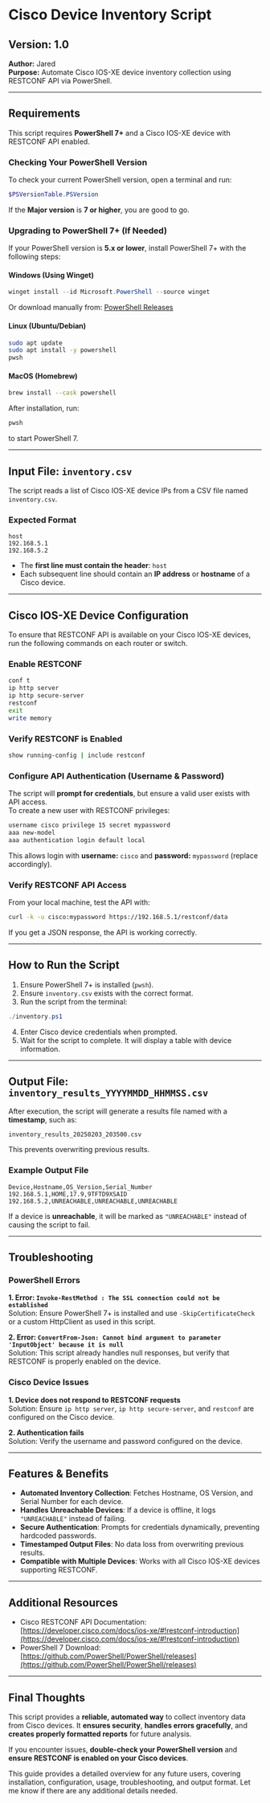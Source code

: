 # Cisco Device Inventory Script

## Version: 1.0
**Author:** Jared  
**Purpose:** Automate Cisco IOS-XE device inventory collection using RESTCONF API via PowerShell.

---

## Requirements
This script requires **PowerShell 7+** and a Cisco IOS-XE device with RESTCONF API enabled.

### Checking Your PowerShell Version
To check your current PowerShell version, open a terminal and run:
```powershell
$PSVersionTable.PSVersion
```
If the **Major version** is **7 or higher**, you are good to go.

### Upgrading to PowerShell 7+ (If Needed)
If your PowerShell version is **5.x or lower**, install PowerShell 7+ with the following steps:

#### Windows (Using Winget)
```powershell
winget install --id Microsoft.PowerShell --source winget
```
Or download manually from:
[PowerShell Releases](https://github.com/PowerShell/PowerShell/releases)

#### Linux (Ubuntu/Debian)
```bash
sudo apt update
sudo apt install -y powershell
pwsh
```
#### MacOS (Homebrew)
```bash
brew install --cask powershell
```
After installation, run:
```powershell
pwsh
```
to start PowerShell 7.

---

## Input File: `inventory.csv`
The script reads a list of Cisco IOS-XE device IPs from a CSV file named `inventory.csv`.

### Expected Format
```csv
host
192.168.5.1
192.168.5.2
```
- The **first line must contain the header**: `host`
- Each subsequent line should contain an **IP address** or **hostname** of a Cisco device.

---

## Cisco IOS-XE Device Configuration
To ensure that RESTCONF API is available on your Cisco IOS-XE devices, run the following commands on each router or switch.

### Enable RESTCONF
```bash
conf t
ip http server
ip http secure-server
restconf
exit
write memory
```

### Verify RESTCONF is Enabled
```bash
show running-config | include restconf
```

### Configure API Authentication (Username & Password)
The script will **prompt for credentials**, but ensure a valid user exists with API access.  
To create a new user with RESTCONF privileges:
```bash
username cisco privilege 15 secret mypassword
aaa new-model
aaa authentication login default local
```
This allows login with **username:** `cisco` and **password:** `mypassword` (replace accordingly).

### Verify RESTCONF API Access
From your local machine, test the API with:
```bash
curl -k -u cisco:mypassword https://192.168.5.1/restconf/data
```
If you get a JSON response, the API is working correctly.

---

## How to Run the Script
1. Ensure PowerShell 7+ is installed (`pwsh`).  
2. Ensure `inventory.csv` exists with the correct format.  
3. Run the script from the terminal:
```powershell
./inventory.ps1
```
4. Enter Cisco device credentials when prompted.  
5. Wait for the script to complete. It will display a table with device information.

---

## Output File: `inventory_results_YYYYMMDD_HHMMSS.csv`
After execution, the script will generate a results file named with a **timestamp**, such as:
```
inventory_results_20250203_203500.csv
```
This prevents overwriting previous results.

### Example Output File
```csv
Device,Hostname,OS_Version,Serial_Number
192.168.5.1,HOME,17.9,9TFTD9XSAID
192.168.5.2,UNREACHABLE,UNREACHABLE,UNREACHABLE
```
If a device is **unreachable**, it will be marked as `"UNREACHABLE"` instead of causing the script to fail.

---

## Troubleshooting
### PowerShell Errors
**1. Error: `Invoke-RestMethod : The SSL connection could not be established`**  
Solution: Ensure PowerShell 7+ is installed and use `-SkipCertificateCheck` or a custom HttpClient as used in this script.

**2. Error: `ConvertFrom-Json: Cannot bind argument to parameter 'InputObject' because it is null`**  
Solution: This script already handles null responses, but verify that RESTCONF is properly enabled on the device.

### Cisco Device Issues
**1. Device does not respond to RESTCONF requests**  
Solution: Ensure `ip http server`, `ip http secure-server`, and `restconf` are configured on the Cisco device.

**2. Authentication fails**  
Solution: Verify the username and password configured on the device.

---

## Features & Benefits
- **Automated Inventory Collection**: Fetches Hostname, OS Version, and Serial Number for each device.  
- **Handles Unreachable Devices**: If a device is offline, it logs `"UNREACHABLE"` instead of failing.  
- **Secure Authentication**: Prompts for credentials dynamically, preventing hardcoded passwords.  
- **Timestamped Output Files**: No data loss from overwriting previous results.  
- **Compatible with Multiple Devices**: Works with all Cisco IOS-XE devices supporting RESTCONF.

---

## Additional Resources
- Cisco RESTCONF API Documentation:  
  [https://developer.cisco.com/docs/ios-xe/#!restconf-introduction](https://developer.cisco.com/docs/ios-xe/#!restconf-introduction)  
- PowerShell 7 Download:  
  [https://github.com/PowerShell/PowerShell/releases](https://github.com/PowerShell/PowerShell/releases)  

---

## Final Thoughts
This script provides a **reliable, automated way** to collect inventory data from Cisco devices. It **ensures security**, **handles errors gracefully**, and **creates properly formatted reports** for future analysis.

If you encounter issues, **double-check your PowerShell version** and **ensure RESTCONF is enabled on your Cisco devices**.

This guide provides a detailed overview for any future users, covering installation, configuration, usage, troubleshooting, and output format. Let me know if there are any additional details needed.

